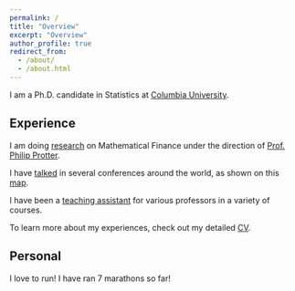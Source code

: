 ```yaml
---
permalink: /
title: "Overview"
excerpt: "Overview"
author_profile: true
redirect_from: 
  - /about/
  - /about.html
---
```


I am a Ph.D. candidate in Statistics at [Columbia University](https://columbia.edu).

## Experience
I am doing [research](/publications) on Mathematical Finance under the direction of [Prof. Philip Protter](http://www.stat.columbia.edu/~protter/).

I have [talked](/talks) in several conferences around the world, as shown on this [map](/talkmap.html).

I have been a [teaching assistant](/teaching) for various professors in a variety of courses.

To learn more about my experiences, check out my detailed [CV](/cv).

## Personal
I love to run! I have ran 7 marathons so far!
